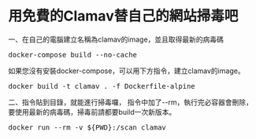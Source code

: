# 用免費的Clamav替自己的網站掃毒吧

一、在自己的電腦建立名稱為clamav的image，並且取得最新的病毒碼
<pre>
docker-compose build --no-cache
</pre>
如果您沒有安裝docker-compose，可以用下方指令，建立clamav的image。
<pre>
docker build -t clamav . -f Dockerfile-alpine
</pre>

二、指令貼到目錄，就能進行掃毒囉，
指令中加了--rm，執行完必容器會刪除，要使用最新的病毒碼，掃毒前請都要build一次新版本。
<pre>
docker run --rm -v ${PWD}:/scan clamav
</pre>

